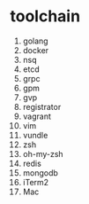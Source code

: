 # toolchain
1. golang
2. docker
3. nsq
4. etcd
5. grpc
6. gpm
7. gvp
8. registrator
9. vagrant
10. vim
11. vundle
12. zsh
13. oh-my-zsh
14. redis
15. mongodb
16. iTerm2
17. Mac

